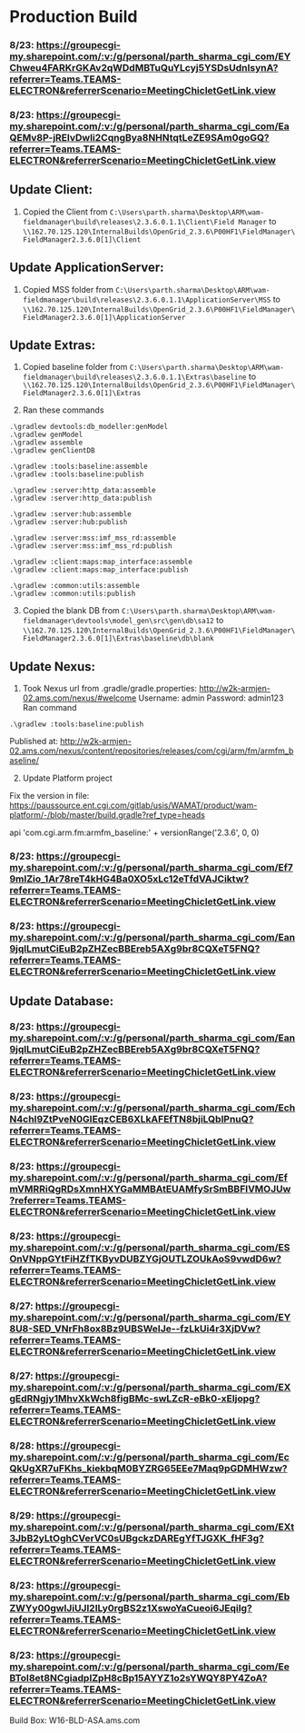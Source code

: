 # Production Build

### 8/23: https://groupecgi-my.sharepoint.com/:v:/g/personal/parth_sharma_cgi_com/EYChweu4FARKrGKAv2qWDdMBTuQuYLcyj5YSDsUdnIsynA?referrer=Teams.TEAMS-ELECTRON&referrerScenario=MeetingChicletGetLink.view

### 8/23: https://groupecgi-my.sharepoint.com/:v:/g/personal/parth_sharma_cgi_com/EaQEMv8P-jRElvDwIi2CqngBya8NHNtqtLeZE9SAm0goGQ?referrer=Teams.TEAMS-ELECTRON&referrerScenario=MeetingChicletGetLink.view

## Update Client: 
1. Copied the Client from ```C:\Users\parth.sharma\Desktop\ARM\wam-fieldmanager\build\releases\2.3.6.0.1.1\Client\Field Manager``` to ```\\162.70.125.120\InternalBuilds\OpenGrid_2.3.6\P00HF1\FieldManager\FieldManager2.3.6.0[1]\Client```


## Update ApplicationServer: 
1. Copied MSS folder from ```C:\Users\parth.sharma\Desktop\ARM\wam-fieldmanager\build\releases\2.3.6.0.1.1\ApplicationServer\MSS``` to ```\\162.70.125.120\InternalBuilds\OpenGrid_2.3.6\P00HF1\FieldManager\FieldManager2.3.6.0[1]\ApplicationServer```


## Update Extras: 
1. Copied baseline folder from ```C:\Users\parth.sharma\Desktop\ARM\wam-fieldmanager\build\releases\2.3.6.0.1.1\Extras\baseline``` to ```\\162.70.125.120\InternalBuilds\OpenGrid_2.3.6\P00HF1\FieldManager\FieldManager2.3.6.0[1]\Extras```

2. Ran these commands
```
.\gradlew devtools:db_modeller:genModel
.\gradlew genModel
.\gradlew assemble
.\gradlew genClientDB
 
.\gradlew :tools:baseline:assemble
.\gradlew :tools:baseline:publish
 
.\gradlew :server:http_data:assemble
.\gradlew :server:http_data:publish
 
.\gradlew :server:hub:assemble   
.\gradlew :server:hub:publish
 
.\gradlew :server:mss:imf_mss_rd:assemble
.\gradlew :server:mss:imf_mss_rd:publish
 
.\gradlew :client:maps:map_interface:assemble
.\gradlew :client:maps:map_interface:publish
 
.\gradlew :common:utils:assemble
.\gradlew :common:utils:publish
```

3. Copied the blank DB from 
```C:\Users\parth.sharma\Desktop\ARM\wam-fieldmanager\devtools\model_gen\src\gen\db\sa12``` to ```\\162.70.125.120\InternalBuilds\OpenGrid_2.3.6\P00HF1\FieldManager\FieldManager2.3.6.0[1]\Extras\baseline\db\blank```


## Update Nexus: 
1. Took Nexus url from .gradle/gradle.properties: http://w2k-armjen-02.ams.com/nexus/#welcome
Username: admin
Password: admin123
Ran command
```
.\gradlew :tools:baseline:publish
```
Published at: http://w2k-armjen-02.ams.com/nexus/content/repositories/releases/com/cgi/arm/fm/armfm_baseline/


2. Update Platform project

Fix the version in file: https://paussource.ent.cgi.com/gitlab/usis/WAMAT/product/wam-platform/-/blob/master/build.gradle?ref_type=heads 

api 'com.cgi.arm.fm:armfm_baseline:' + versionRange('2.3.6', 0, 0)


### 8/23: https://groupecgi-my.sharepoint.com/:v:/g/personal/parth_sharma_cgi_com/Ef79mlZio_1Ar78reT4kHG4Ba0XO5xLc12eTfdVAJCiktw?referrer=Teams.TEAMS-ELECTRON&referrerScenario=MeetingChicletGetLink.view

### 8/23: https://groupecgi-my.sharepoint.com/:v:/g/personal/parth_sharma_cgi_com/Ean9jqlLmutCiEuB2pZHZecBBEreb5AXg9br8CQXeT5FNQ?referrer=Teams.TEAMS-ELECTRON&referrerScenario=MeetingChicletGetLink.view

## Update Database:

### 8/23: https://groupecgi-my.sharepoint.com/:v:/g/personal/parth_sharma_cgi_com/Ean9jqlLmutCiEuB2pZHZecBBEreb5AXg9br8CQXeT5FNQ?referrer=Teams.TEAMS-ELECTRON&referrerScenario=MeetingChicletGetLink.view

### 8/23: https://groupecgi-my.sharepoint.com/:v:/g/personal/parth_sharma_cgi_com/EchN4chI9ZtPveN0GIEqzCEB6XLkAFEfTN8bjiLQblPnuQ?referrer=Teams.TEAMS-ELECTRON&referrerScenario=MeetingChicletGetLink.view

### 8/23: https://groupecgi-my.sharepoint.com/:v:/g/personal/parth_sharma_cgi_com/EfmVMRRiQgRDsXmnHXYGaMMBAtEUAMfySrSmBBFIVMOJUw?referrer=Teams.TEAMS-ELECTRON&referrerScenario=MeetingChicletGetLink.view

### 8/23: https://groupecgi-my.sharepoint.com/:v:/g/personal/parth_sharma_cgi_com/ESOnVNppGYtFiHZfTKByvDUBZYGjOUTLZOUkAoS9vwdD6w?referrer=Teams.TEAMS-ELECTRON&referrerScenario=MeetingChicletGetLink.view

### 8/27: https://groupecgi-my.sharepoint.com/:v:/g/personal/parth_sharma_cgi_com/EY8U8-SED_VNrFh8ox8Bz9UBSWeIJe--fzLkUi4r3XjDVw?referrer=Teams.TEAMS-ELECTRON&referrerScenario=MeetingChicletGetLink.view

### 8/27: https://groupecgi-my.sharepoint.com/:v:/g/personal/parth_sharma_cgi_com/EXgEdRNgjy1MhvXkWch8figBMc-swLZcR-eBk0-xEljopg?referrer=Teams.TEAMS-ELECTRON&referrerScenario=MeetingChicletGetLink.view

### 8/28: https://groupecgi-my.sharepoint.com/:v:/g/personal/parth_sharma_cgi_com/EcQkUgXR7uFKhs_kiekbqM0BYZRG65EEe7Maq9pGDMHWzw?referrer=Teams.TEAMS-ELECTRON&referrerScenario=MeetingChicletGetLink.view

### 8/29: https://groupecgi-my.sharepoint.com/:v:/g/personal/parth_sharma_cgi_com/EXt3JbB2yLtOghCVerVC0sUBgckzDAREgYfTJGXK_fHF3g?referrer=Teams.TEAMS-ELECTRON&referrerScenario=MeetingChicletGetLink.view


### 8/23: https://groupecgi-my.sharepoint.com/:v:/g/personal/parth_sharma_cgi_com/EbZWYy00gwlJiUJl2ILy0rgBS2z1XswoYaCueoi6JEqiIg?referrer=Teams.TEAMS-ELECTRON&referrerScenario=MeetingChicletGetLink.view

### 8/23: https://groupecgi-my.sharepoint.com/:v:/g/personal/parth_sharma_cgi_com/EeBToI8et8NCgiadpIZpH8cBp15AYYZ1o2sYWQY8PY4ZoA?referrer=Teams.TEAMS-ELECTRON&referrerScenario=MeetingChicletGetLink.view



Build Box: W16-BLD-ASA.ams.com


